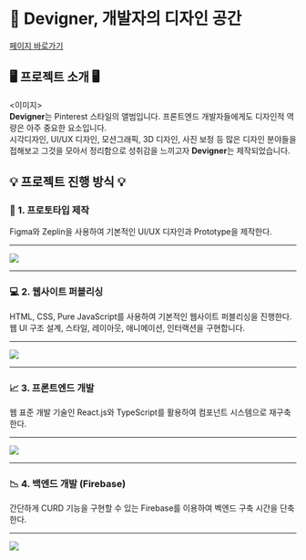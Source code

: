 # 🌌 Devigner, 개발자의 디자인 공간
[페이지 바로가기](#) <br>

## 🖥 프로젝트 소개 🖥
<이미지> <br>
**Devigner**는 Pinterest 스타일의 앨범입니다. 프론트엔드 개발자들에게도 디자인적 역량은 아주 중요한 요소입니다. <br>
시각디자인, UI/UX 디자인, 모션그래픽, 3D 디자인, 사진 보정 등 많은 디자인 분야들을 접해보고 그것을 모아서 정리함으로 성취감을 느끼고자 **Devigner**는 제작되었습니다.

## 💡 프로젝트 진행 방식 💡

### 📃 1. 프로토타입 제작 
Figma와 Zeplin을 사용하여 기본적인 UI/UX 디자인과 Prototype을 제작한다.
- - -
<img src = "https://user-images.githubusercontent.com/58673491/193507733-f36fa7d0-9242-4c42-9723-dc544dac62a7.png">

- - -

### 💻 2. 웹사이트 퍼블리싱 
HTML, CSS, Pure JavaScript를 사용하여 기본적인 웹사이트 퍼블리싱을 진행한다. <br>
웹 UI 구조 설계, 스타일, 레이아웃, 애니메이션, 인터랙션을 구현합니다. 
- - -
<img src = "https://user-images.githubusercontent.com/58673491/193706637-6a4aa431-3f61-4175-b05c-654ca61b0ddf.png">

- - -

### 📈 3. 프론트엔드 개발 
웹 표준 개발 기술인 React.js와 TypeScript를 활용하여 컴포넌트 시스템으로 재구축한다. <br>
- - -
<img src = "https://user-images.githubusercontent.com/58673491/193707350-d48ba7d8-9b45-4825-84a8-5d8cab8094fb.png">

- - -

### 📉 4. 백엔드 개발 (Firebase)
간단하게 CURD 기능을 구현할 수 있는 Firebase를 이용하여 벡엔드 구축 시간을 단축한다. <br>
- - -
<img src = "https://user-images.githubusercontent.com/58673491/193707670-89680092-828f-400f-9dd0-557ff1542b40.png">
